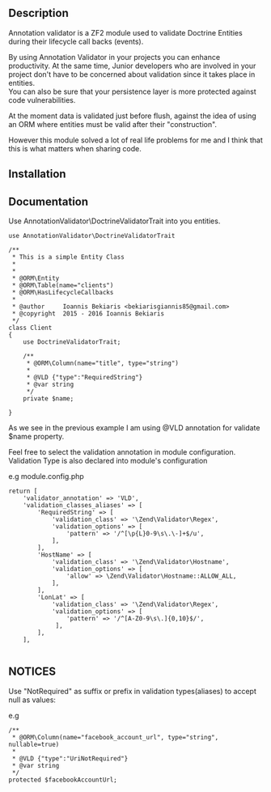 Description
------------

Annotation validator is a ZF2 module used to validate Doctrine Entities
during their lifecycle call backs (events).

By using Annotation Validator in your projects you can enhance productivity.
At the same time, Junior developers who are involved in your project 
don't have to be concerned about validation since it takes place in entities.  
You can also be sure that your persistence layer is more protected 
against code vulnerabilities.

At the moment data is validated just before flush, against the idea of using an ORM
where entities must be valid after their "construction". 

However this module solved a lot of real life problems for me and I think that 
this is what matters when sharing code.

Installation
------------

Documentation
-------------

Use AnnotationValidator\DoctrineValidatorTrait into you entities.

```
use AnnotationValidator\DoctrineValidatorTrait

/**
 * This is a simple Entity Class
 *
 *
 * @ORM\Entity
 * @ORM\Table(name="clients")
 * @ORM\HasLifecycleCallbacks
 *
 * @author     Ioannis Bekiaris <bekiarisgiannis85@gmail.com>
 * @copyright  2015 - 2016 Ioannis Bekiaris
 */
class Client
{
    use DoctrineValidatorTrait;
    
    /**
     * @ORM\Column(name="title", type="string")
     *
     * @VLD {"type":"RequiredString"}
     * @var string
     */
    private $name;
    
}

```

As we see in the previous example I am using @VLD annotation for validate $name property. 

Feel free to select the validation annotation in module configuration. 
Validation Type is also declared into module's configuration

e.g module.config.php

```
return [
    'validator_annotation' => 'VLD',
    'validation_classes_aliases' => [
        'RequiredString' => [
            'validation_class' => '\Zend\Validator\Regex',
            'validation_options' => [
                'pattern' => '/^[\p{L}0-9\s\.\-]+$/u',
            ],
        ],
        'HostName' => [
            'validation_class' => '\Zend\Validator\Hostname',
            'validation_options' => [
                'allow' => \Zend\Validator\Hostname::ALLOW_ALL,
            ],
        ],
        'LonLat' => [
            'validation_class' => '\Zend\Validator\Regex',
            'validation_options' => [
                'pattern' => '/^[A-Z0-9\s\.]{0,10}$/',
             ],
        ],
    ],
    
```

NOTICES
-------------

Use "NotRequired" as suffix or prefix in validation types(aliases) to accept null as values:

e.g

```
/**
 * @ORM\Column(name="facebook_account_url", type="string", nullable=true)
 *
 * @VLD {"type":"UriNotRequired"}
 * @var string
 */
protected $facebookAccountUrl;

```